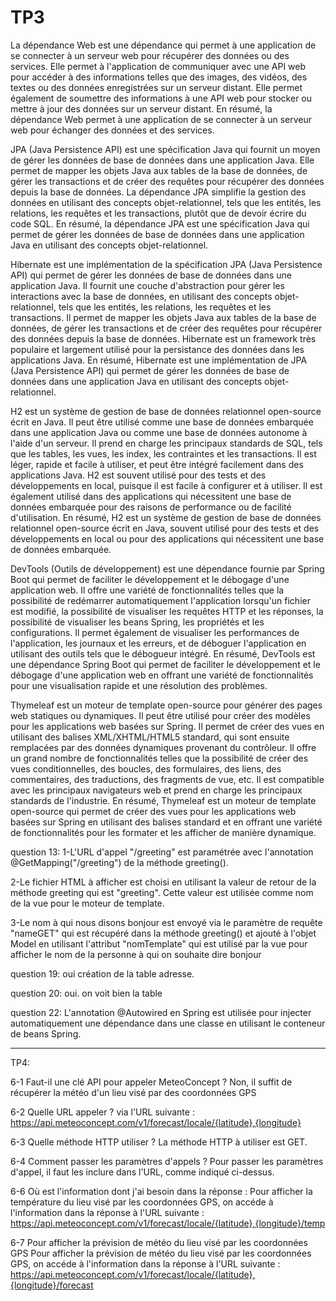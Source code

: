 # TP3
La dépendance Web est une dépendance qui permet à une application de se connecter à un serveur web pour récupérer des données ou des services. Elle permet à l'application de communiquer avec une API web pour accéder à des informations telles que des images, des vidéos, des textes ou des données enregistrées sur un serveur distant. Elle permet également de soumettre des informations à une API web pour stocker ou mettre à jour des données sur un serveur distant. En résumé, la dépendance Web permet à une application de se connecter à un serveur web pour échanger des données et des services.

JPA (Java Persistence API) est une spécification Java qui fournit un moyen de gérer les données de base de données dans une application Java. Elle permet de mapper les objets Java aux tables de la base de données, de gérer les transactions et de créer des requêtes pour récupérer des données depuis la base de données. La dépendance JPA simplifie la gestion des données en utilisant des concepts objet-relationnel, tels que les entités, les relations, les requêtes et les transactions, plutôt que de devoir écrire du code SQL. En résumé, la dépendance JPA est une spécification Java qui permet de gérer les données de base de données dans une application Java en utilisant des concepts objet-relationnel.

Hibernate est une implémentation de la spécification JPA (Java Persistence API) qui permet de gérer les données de base de données dans une application Java. Il fournit une couche d'abstraction pour gérer les interactions avec la base de données, en utilisant des concepts objet-relationnel, tels que les entités, les relations, les requêtes et les transactions. Il permet de mapper les objets Java aux tables de la base de données, de gérer les transactions et de créer des requêtes pour récupérer des données depuis la base de données. Hibernate est un framework très populaire et largement utilisé pour la persistance des données dans les applications Java. En résumé, Hibernate est une implémentation de JPA (Java Persistence API) qui permet de gérer les données de base de données dans une application Java en utilisant des concepts objet-relationnel.

H2 est un système de gestion de base de données relationnel open-source écrit en Java. Il peut être utilisé comme une base de données embarquée dans une application Java ou comme une base de données autonome à l'aide d'un serveur. Il prend en charge les principaux standards de SQL, tels que les tables, les vues, les index, les contraintes et les transactions. Il est léger, rapide et facile à utiliser, et peut être intégré facilement dans des applications Java. H2 est souvent utilisé pour des tests et des développements en local, puisque il est facile à configurer et à utiliser. Il est également utilisé dans des applications qui nécessitent une base de données embarquée pour des raisons de performance ou de facilité d'utilisation. En résumé, H2 est un système de gestion de base de données relationnel open-source écrit en Java, souvent utilisé pour des tests et des développements en local ou pour des applications qui nécessitent une base de données embarquée.

DevTools (Outils de développement) est une dépendance fournie par Spring Boot qui permet de faciliter le développement et le débogage d'une application web. Il offre une variété de fonctionnalités telles que la possibilité de redémarrer automatiquement l'application lorsqu'un fichier est modifié, la possibilité de visualiser les requêtes HTTP et les réponses, la possibilité de visualiser les beans Spring, les propriétés et les configurations. Il permet également de visualiser les performances de l'application, les journaux et les erreurs, et de déboguer l'application en utilisant des outils tels que le débogueur intégré. En résumé, DevTools est une dépendance Spring Boot qui permet de faciliter le développement et le débogage d'une application web en offrant une variété de fonctionnalités pour une visualisation rapide et une résolution des problèmes.

Thymeleaf est un moteur de template open-source pour générer des pages web statiques ou dynamiques. Il peut être utilisé pour créer des modèles pour les applications web basées sur Spring. Il permet de créer des vues en utilisant des balises XML/XHTML/HTML5 standard, qui sont ensuite remplacées par des données dynamiques provenant du contrôleur. Il offre un grand nombre de fonctionnalités telles que la possibilité de créer des vues conditionnelles, des boucles, des formulaires, des liens, des commentaires, des traductions, des fragments de vue, etc. Il est compatible avec les principaux navigateurs web et prend en charge les principaux standards de l'industrie. En résumé, Thymeleaf est un moteur de template open-source qui permet de créer des vues pour les applications web basées sur Spring en utilisant des balises standard et en offrant une variété de fonctionnalités pour les formater et les afficher de manière dynamique.

question 13:
1-L'URL d'appel "/greeting" est paramétrée avec l'annotation @GetMapping("/greeting") de la méthode greeting().

2-Le fichier HTML à afficher est choisi en utilisant la valeur de retour de la méthode greeting qui est "greeting". Cette valeur est utilisée comme nom de la vue pour le moteur de template.

3-Le nom à qui nous disons bonjour est envoyé via le paramètre de requête "nameGET" qui est récupéré dans la méthode greeting() et ajouté à l'objet Model en utilisant l'attribut "nomTemplate" qui est utilisé par la vue pour afficher le nom de la personne à qui on souhaite dire bonjour

question 19:
oui création de la table adresse.

question 20:
oui. on voit bien la table

question 22:
L'annotation @Autowired en Spring est utilisée pour injecter automatiquement une dépendance dans une classe en utilisant le conteneur de beans Spring.

---------------------------------------------------------------------------------------------
TP4:

6-1 Faut-il une clé API pour appeler MeteoConcept ?
Non, il suffit de récupérer la météo d'un lieu visé par des coordonnées GPS

6-2 Quelle URL appeler ?
via l'URL suivante : https://api.meteoconcept.com/v1/forecast/locale/{latitude},{longitude}

6-3  Quelle méthode HTTP utiliser ?
La méthode HTTP à utiliser est GET.

6-4 Comment passer les paramètres d'appels ?
Pour passer les paramètres d'appel, il faut les inclure dans l'URL, comme indiqué ci-dessus.

6-6 Où est l'information dont j'ai besoin dans la réponse :
Pour afficher la température du lieu visé par les coordonnées GPS, on accéde à l'information dans la réponse à l'URL suivante : https://api.meteoconcept.com/v1/forecast/locale/{latitude},{longitude}/temp

6-7 Pour afficher la prévision de météo du lieu visé par les coordonnées GPS
Pour afficher la prévision de météo du lieu visé par les coordonnées GPS, on accéde à l'information dans la réponse à l'URL suivante : https://api.meteoconcept.com/v1/forecast/locale/{latitude},{longitude}/forecast
